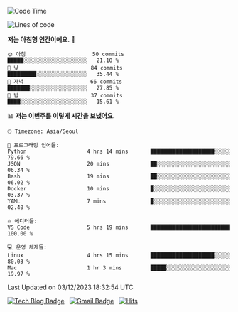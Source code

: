 <!-- ### Hi there 👋 -->

<!--
**dnchoi/dnchoi** is a ✨ _special_ ✨ repository because its `README.md` (this file) appears on your GitHub profile.

Here are some ideas to get you started:

- 🔭 I’m currently working on ...
- 🌱 I’m currently learning ...
- 👯 I’m looking to collaborate on ...
- 🤔 I’m looking for help with ...
- 💬 Ask me about ...
- 📫 How to reach me: ...
- 😄 Pronouns: ...
- ⚡ Fun fact: ...
-->

<!--START_SECTION:waka-->
![Code Time](http://img.shields.io/badge/Code%20Time-930%20hrs%2028%20mins-blue)

![Lines of code](https://img.shields.io/badge/%EC%A0%80%EB%8A%94%20%EC%97%AC%ED%83%9C%EA%B9%8C%EC%A7%80%20-346.2%20thousand%20%EC%A4%84%EC%9D%98%20%EC%BD%94%EB%93%9C%EB%A5%BC%20%EC%9E%91%EC%84%B1%ED%96%88%EC%96%B4%EC%9A%94.-blue)

**저는 아침형 인간이에요. 🐤** 

```text
🌞 아침                     50 commits          █████░░░░░░░░░░░░░░░░░░░░   21.10 % 
🌆 낮　                     84 commits          █████████░░░░░░░░░░░░░░░░   35.44 % 
🌃 저녁                     66 commits          ███████░░░░░░░░░░░░░░░░░░   27.85 % 
🌙 밤　                     37 commits          ████░░░░░░░░░░░░░░░░░░░░░   15.61 % 
```


📊 **저는 이번주를 이렇게 시간을 보냈어요.** 

```text
🕑︎ Timezone: Asia/Seoul

💬 프로그래밍 언어들: 
Python                   4 hrs 14 mins       ████████████████████░░░░░   79.66 % 
JSON                     20 mins             ██░░░░░░░░░░░░░░░░░░░░░░░   06.34 % 
Bash                     19 mins             ██░░░░░░░░░░░░░░░░░░░░░░░   06.02 % 
Docker                   10 mins             █░░░░░░░░░░░░░░░░░░░░░░░░   03.37 % 
YAML                     7 mins              █░░░░░░░░░░░░░░░░░░░░░░░░   02.40 % 

🔥 에디터들: 
VS Code                  5 hrs 19 mins       █████████████████████████   100.00 % 

💻 운영 체제들: 
Linux                    4 hrs 15 mins       ████████████████████░░░░░   80.03 % 
Mac                      1 hr 3 mins         █████░░░░░░░░░░░░░░░░░░░░   19.97 % 
```


 Last Updated on 03/12/2023 18:32:54 UTC
<!--END_SECTION:waka-->


[![Tech Blog Badge](http://img.shields.io/badge/-Tech%20blog-black?style=flat-square&logo=github&link=https://zzsza.github.io/)](https://dnchoi.github.io/)
&nbsp;
[![Gmail Badge](https://img.shields.io/badge/Gmail-d14836?style=flat-square&logo=Gmail&logoColor=white&link=mailto:snugyun01@gmail.com)](mailto:dongnyeokc@gmail.com)
&nbsp;
[![Hits](https://hits.seeyoufarm.com/api/count/incr/badge.svg?url=https%3A%2F%2Fgithub.com%2Fgjbae1212%2Fhit-counter&count_bg=%233D7CC8&title_bg=%23555555&icon=&icon_color=%23E7E7E7&title=hits&edge_flat=false)](https://hits.seeyoufarm.com)
<!-- 
![Anurag's github stats](https://github-readme-stats.vercel.app/api?username=dnchoi&show_icons=true&theme=tokyonight)
&nbsp;
![Top Langs](https://github-readme-stats.vercel.app/api/top-langs/?username=dnchoi&layout=compact&theme=tokyonight)
 -->
<div align='center'>
